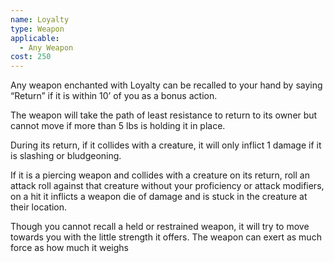```yaml
---
name: Loyalty
type: Weapon
applicable:
  - Any Weapon
cost: 250
---
```

Any weapon enchanted with Loyalty can be recalled to your hand by saying “Return” if it is within 10’ of you as a bonus action.

The weapon will take the path of least resistance to return to its owner but cannot move if more than 5 lbs is holding it in place.

During its return, if it collides with a creature, it will only inflict 1 damage if it is slashing or bludgeoning.

If it is a piercing weapon and collides with a creature on its return, roll an attack roll against that creature without your proficiency or attack modifiers, on a hit it inflicts a weapon die of damage and is stuck in the creature at their location.

Though you cannot recall a held or restrained weapon, it will try to move towards you with the little strength it offers. The weapon can exert as much force as how much it weighs
